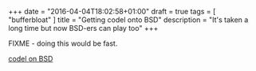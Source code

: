 +++
date = "2016-04-04T18:02:58+01:00"
draft = true
tags = [ "bufferbloat" ]
title = "Getting codel onto BSD"
description = "It's taken a long time but now BSD-ers can play too"
+++

FIXME - doing this would be fast.

[codel on BSD](http://caia.swin.edu.au/reports/160226A/CAIA-TR-160226A.pdf)
